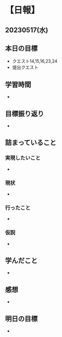 # 【日報】
## 20230517(水)
## 本日の目標
- クエスト14,15,16,23,24
- 提出クエスト

## 学習時間
- 

## 目標振り返り
- 

## 詰まっていること
### 実現したいこと 
- 
### 現状
- 
### 行ったこと 
- 
### 仮説
- 

## 学んだこと
- 

## 感想
- 

## 明日の目標
- 


